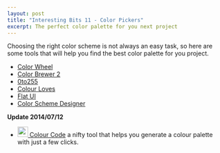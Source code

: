 ```yaml
---
layout: post
title: "Interesting Bits 11 - Color Pickers"
excerpt: The perfect color palette for you next project
---
```



Choosing the right color scheme is not always an easy task, so here are some tools that will help you find the best color palette for you project.


- [Color Wheel](https://kuler.adobe.com/create/color-wheel/)
- [Color Brewer 2](http://colorbrewer2.org/)
- [0to255](http://0to255.com/)
- [Colour Loves](http://www.colourlovers.com/)
- [Flat UI](http://flatuicolors.com/)
- [Color Scheme Designer](http://colorschemedesigner.com/)


**Update 2014/07/12**

- [<img src="http://colourco.de/favicon.ico" class="icon" width="24px" height="24px"> Colour Code](http://colourco.de/) a nifty tool that helps you generate a colour palette with just a few clicks.